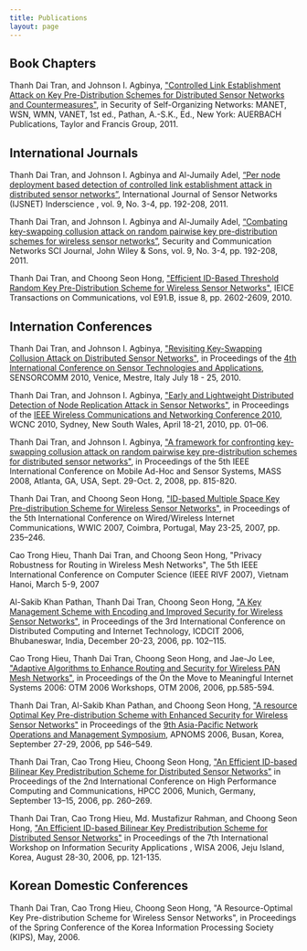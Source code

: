 ```yaml
---
title: Publications
layout: page
---
```


## Book Chapters

Thanh Dai Tran, and Johnson I. Agbinya, ["Controlled Link Establishment Attack on Key Pre-Distribution Schemes for Distributed Sensor Networks and Countermeasures"](https://doi.org/10.1201/EBK1439819197), in Security of Self-Organizing Networks: MANET, WSN, WMN, VANET, 1st ed., Pathan, A.-S.K., Ed., New York: AUERBACH Publications, Taylor and Francis Group, 2011.

## International Journals

Thanh Dai Tran, and Johnson I. Agbinya and Al-Jumaily Adel, [“Per node deployment based detection of controlled link establishment attack in distributed sensor networks”](https://www.inderscience.com/info/inarticle.php?artid=40240), International Journal of Sensor Networks (IJSNET) Inderscience , vol. 9, No. 3-4, pp. 192-208, 2011.

Thanh Dai Tran, and Johnson I. Agbinya and Al-Jumaily Adel, [“Combating key-swapping collusion attack on random pairwise key pre-distribution schemes for wireless sensor networks”](https://onlinelibrary.wiley.com/doi/epdf/10.1002/sec.106), Security and Communication Networks SCI Journal, John Wiley & Sons, vol. 9, No. 3-4, pp. 192-208, 2011.

Thanh Dai Tran, and Choong Seon Hong, ["Efficient ID-Based Threshold Random Key Pre-Distribution Scheme for Wireless Sensor Networks"](https://www.jstage.jst.go.jp/article/transcom/E91.B/8/E91.B_8_2602/_article), IEICE Transactions on Communications, vol E91.B, issue 8, pp. 2602-2609, 2010.

## Internation Conferences

Thanh Dai Tran, and Johnson I. Agbinya, ["Revisiting Key-Swapping Collusion Attack on Distributed Sensor Networks"](https://doi.ieeecomputersociety.org/10.1109/SENSORCOMM.2010.63), in Proceedings of the [4th International Conference on Sensor Technologies and Applications](http://www.iaria.org/conferences2010/SENSORCOMM10.html), SENSORCOMM 2010, Venice, Mestre, Italy July 18 - 25, 2010.

Thanh Dai Tran, and Johnson I. Agbinya, ["Early and Lightweight Distributed Detection of Node Replication Attack in Sensor Networks"](https://ieeexplore.ieee.org/document/5506482), in Proceedings of the [IEEE Wireless Communications and Networking Conference 2010](https://wcnc2010.ieee-wcnc.org/), WCNC 2010, Sydney, New South Wales, April 18-21, 2010, pp. 01–06.

Thanh Dai Tran, and Johnson I. Agbinya, ["A framework for confronting key-swapping collusion attack on random pairwise key pre-distribution schemes for distributed sensor networks"](http://dx.doi.org/10.1109/MAHSS.2008.4660126), in Proceedings of the 5th IEEE International Conference on Mobile Ad-Hoc and Sensor Systems, MASS 2008, Atlanta, GA, USA, Sept. 29-Oct. 2, 2008, pp. 815-820.

Thanh Dai Tran, and Choong Seon Hong, ["ID-based Multiple Space Key Pre-distribution Scheme for Wireless Sensor Networks"](https://link.springer.com/chapter/10.1007/978-3-540-72697-5_20), in Proceedings of the 5th International Conference on Wired/Wireless Internet Communications, WWIC 2007, Coimbra, Portugal, May 23-25, 2007, pp. 235–246.

Cao Trong Hieu, Thanh Dai Tran, and Choong Seon Hong, "Privacy Robustness for Routing in Wireless Mesh Networks", The 5th IEEE International Conference on Computer Science (IEEE RIVF 2007), Vietnam Hanoi, March 5-9, 2007

Al-Sakib Khan Pathan, Thanh Dai Tran, Choong Seon Hong, ["A Key Management Scheme with Encoding and Improved Security for Wireless Sensor Networks"](https://link.springer.com/chapter/10.1007/11951957_10), in Proceedings of the 3rd International Conference on Distributed Computing and Internet Technology, ICDCIT 2006, Bhubaneswar, India, December 20-23, 2006, pp. 102–115.

Cao Trong Hieu, Thanh Dai Tran, Choong Seon Hong, and Jae-Jo Lee, ["Adaptive Algorithms to Enhance Routing and Security for Wireless PAN Mesh Networks"](https://link.springer.com/chapter/10.1007/11915034_82), in Proceedings of the On the Move to Meaningful Internet Systems 2006: OTM 2006 Workshops, OTM 2006, 2006, pp.585-594.

Thanh Dai Tran, Al-Sakib Khan Pathan, and Choong Seon Hong, ["A resource Optimal Key Pre-distribution Scheme with Enhanced Security for Wireless Sensor Networks"](https://link.springer.com/chapter/10.1007/11876601_62) in Proceedings of the [9th Asia-Pacific Network Operations and Management Symposium](http://www.apnoms.org/2006/), APNOMS 2006, Busan, Korea, September 27-29, 2006,  pp 546–549.

Thanh Dai Tran, Cao Trong Hieu, Choong Seon Hong, ["An Efficient ID-based Bilinear Key Predistribution Scheme for Distributed Sensor Networks"](https://link.springer.com/chapter/10.1007/11847366_27) in Proceedings of the 2nd International Conference on High Performance Computing and Communications, HPCC 2006, Munich, Germany, September 13–15, 2006, pp. 260–269.

Thanh Dai Tran, Cao Trong Hieu, Md. Mustafizur Rahman, and Choong Seon Hong, ["An Efficient ID-based Bilinear Key Predistribution Scheme for Distributed Sensor Networks"](https://link.springer.com/chapter/10.1007/11847366_27) in Proceedings of the 7th International Workshop on Information Security Applications , WISA 2006, Jeju Island, Korea, August 28-30, 2006, pp. 121-135.

## Korean Domestic Conferences

Thanh Dai Tran, Cao Trong Hieu, Choong Seon Hong, "A Resource-Optimal Key Pre-distribution Scheme for Wireless Sensor Networks", in Proceedings of the Spring Conference of the Korea Information Processing Society (KIPS), May, 2006.
